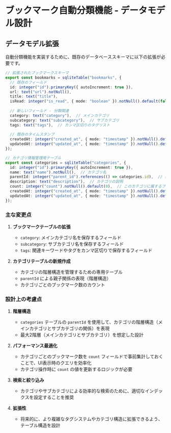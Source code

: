 # ブックマーク自動分類機能 - データモデル設計

## データモデル拡張

自動分類機能を実装するために、既存のデータベーススキーマに以下の拡張が必要です。

```typescript
// 拡張されたブックマークスキーマ
export const bookmarks = sqliteTable("bookmarks", {
  // 既存のフィールド
  id: integer("id").primaryKey({ autoIncrement: true }),
  url: text("url").notNull(),
  title: text("title"),
  isRead: integer("is_read", { mode: "boolean" }).notNull().default(false),
  
  // 新しいフィールド - 分類関連
  category: text("category"),  // メインカテゴリ
  subcategory: text("subcategory"),  // サブカテゴリ
  tags: text("tags"),  // カンマ区切りのタグリスト
  
  // 既存のタイムスタンプ
  createdAt: integer("created_at", { mode: "timestamp" }).notNull().default(new Date()),
  updatedAt: integer("updated_at", { mode: "timestamp" }).notNull().default(new Date()),
});

// カテゴリ情報管理用テーブル
export const categories = sqliteTable("categories", {
  id: integer("id").primaryKey({ autoIncrement: true }),
  name: text("name").notNull(),  // カテゴリ名
  parentId: integer("parent_id").references(() => categories.id),  // 親カテゴリID（階層構造用）
  description: text("description"),  // カテゴリの説明
  count: integer("count").notNull().default(0),  // このカテゴリに属するブックマーク数
  createdAt: integer("created_at", { mode: "timestamp" }).notNull().default(new Date()),
  updatedAt: integer("updated_at", { mode: "timestamp" }).notNull().default(new Date()),
});
```

### 主な変更点

1. **ブックマークテーブルの拡張**
   - `category`: メインカテゴリ名を保存するフィールド
   - `subcategory`: サブカテゴリ名を保存するフィールド
   - `tags`: 関連キーワードやタグをカンマ区切りで保存するフィールド

2. **カテゴリテーブルの新規作成**
   - カテゴリの階層構造を管理するための専用テーブル
   - `parentId` による親子関係の表現（階層構造）
   - カテゴリごとのブックマーク数のカウント

### 設計上の考慮点

1. **階層構造**
   - `categories` テーブルの `parentId` を使用して、カテゴリの階層構造（メインカテゴリとサブカテゴリの関係）を表現
   - 最大2階層（メインカテゴリとサブカテゴリ）を想定した設計

2. **パフォーマンス最適化**
   - カテゴリごとのブックマーク数を `count` フィールドで事前集計しておくことで、UI表示時のクエリを効率化
   - カテゴリ操作時に `count` の値を更新するロジックが必要

3. **検索と絞り込み**
   - カテゴリやサブカテゴリによる効率的な検索のために、適切なインデックスを設定することを推奨

4. **拡張性**
   - 将来的に、より複雑なタグシステムやカテゴリ構造に拡張できるよう、テーブル構造を設計

